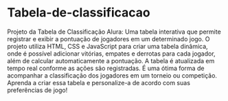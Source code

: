 # Tabela-de-classificacao
Projeto da Tabela de Classificação Alura: Uma tabela interativa que permite registrar e exibir a pontuação de jogadores em um determinado jogo.
O projeto utiliza HTML, CSS e JavaScript para criar uma tabela dinâmica, onde é possível adicionar vitórias, empates e derrotas para cada jogador, além de calcular automaticamente a pontuação. A tabela é atualizada em tempo real conforme as ações são registradas. É uma ótima forma de acompanhar a classificação dos jogadores em um torneio ou competição. Aprenda a criar essa tabela e personalize-a de acordo com suas preferências de jogo!
